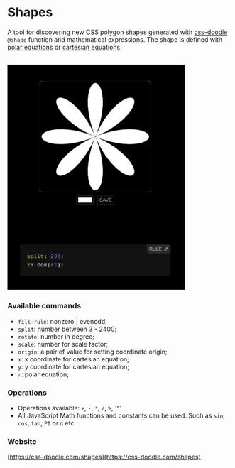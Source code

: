 # Shapes

A tool for discovering new CSS polygon shapes generated
with [css-doodle](https://css-doodle.com) `@shape` function and mathematical expressions.
The shape is defined with [polar equations](https://en.wikipedia.org/wiki/Polar_coordinate_system) or [cartesian equations](https://en.wikipedia.org/wiki/Cartesian_coordinate_system).

<br/>
<a href="http://css-doodle.com/shapes">
	<img alt="screenshot of interface" src="screenshot.png" width="400px"/>
</a><br/>

### Available commands
* `fill-rule`:  nonzero | evenodd;
* `split`: number between 3 - 2400;
* `rotate`: number in degree;
* `scale`: number for scale factor;
* `origin`: a pair of value for setting coordinate origin;
* `x`: x coordinate for cartesian equation;
* `y`: y coordinate for cartesian equation;
* `r`: polar equation;


### Operations

* Operations available: `+`, `-`, `*`, `/`, `%`, '^'
* All JavaScript Math functions and constants can be used. Such as `sin`, `cos`, `tan`, `PI` or `π` etc.

### Website

[https://css-doodle.com/shapes](https://css-doodle.com/shapes)
